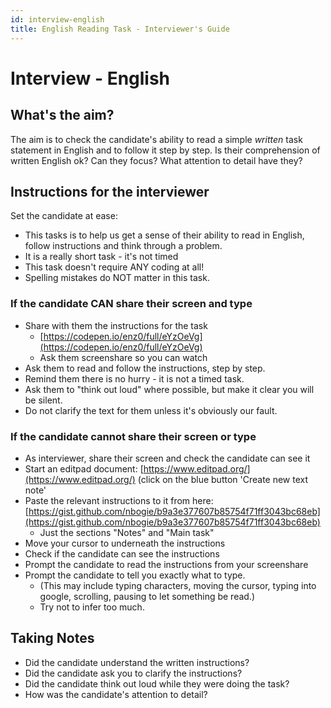 ```yaml
---
id: interview-english
title: English Reading Task - Interviewer's Guide
---
```


# Interview - English

## What's the aim?

The aim is to check the candidate's ability to read a simple _written_ task statement in English and to follow it step by step. Is their comprehension of written English ok? Can they focus? What attention to detail have they?

## Instructions for the interviewer

Set the candidate at ease:

* This tasks is to help us get a sense of their ability to read in English, follow instructions and think through a problem. 
* It is a really short task - it's not timed
* This task doesn't require ANY coding at all!
* Spelling mistakes do NOT matter in this task. 

### If the candidate CAN share their screen and type

* Share with them the instructions for the task
  * [https://codepen.io/enz0/full/eYzOeVg](https://codepen.io/enz0/full/eYzOeVg)
  * Ask them screenshare so you can watch 
* Ask them to read and follow the instructions, step by step.
* Remind them there is no hurry - it is not a timed task.
* Ask them to "think out loud" where possible, but make it clear you will be silent.
* Do not clarify the text for them unless it's obviously our fault.

### If the candidate cannot share their screen or type

* As interviewer, share their screen and check the candidate can see it
* Start an editpad document: [https://www.editpad.org/](https://www.editpad.org/) \(click on the blue button 'Create new text note'
* Paste the relevant instructions to it from here: [https://gist.github.com/nbogie/b9a3e377607b85754f71ff3043bc68eb](https://gist.github.com/nbogie/b9a3e377607b85754f71ff3043bc68eb)
  * Just the sections "Notes" and "Main task"
* Move your cursor to underneath the instructions
* Check if the candidate can see the instructions
* Prompt the candidate to read the instructions from your screenshare
* Prompt the candidate to tell you exactly what to type.
  * \(This may include typing characters, moving the cursor, typing into google, scrolling, pausing to let something be read.\)
  * Try not to infer too much.

## Taking Notes

* Did the candidate understand the written instructions?
* Did the candidate ask you to clarify the instructions? 
* Did the candidate think out loud while they were doing the task? 
* How was the candidate's attention to detail?



